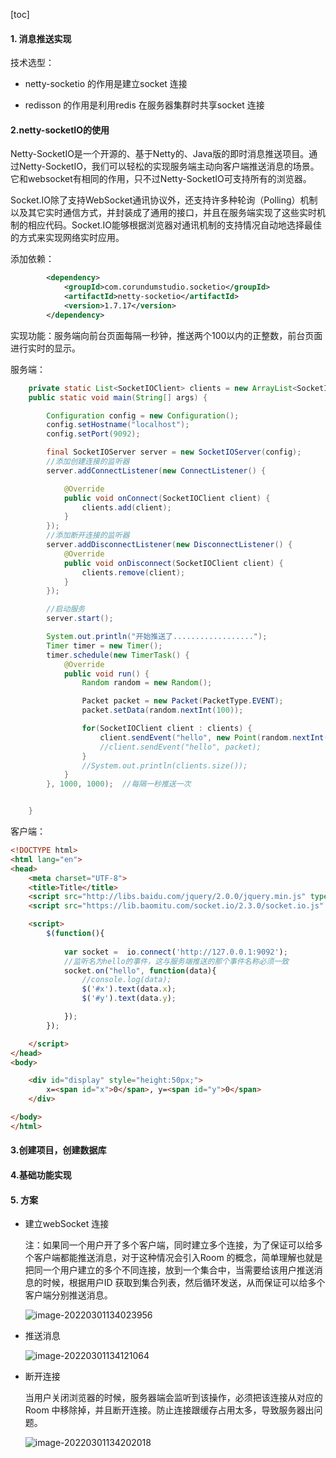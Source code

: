 [toc]

#### 1. 消息推送实现

技术选型：

- netty-socketio 的作用是建立socket 连接

- redisson 的作用是利用redis 在服务器集群时共享socket 连接





#### 2.netty-socketIO的使用

​		Netty-SocketIO是一个开源的、基于Netty的、Java版的即时消息推送项目。通过Netty-SocketIO，我们可以轻松的实现服务端主动向客户端推送消息的场景。它和websocket有相同的作用，只不过Netty-SocketIO可支持所有的浏览器。

​		Socket.IO除了支持WebSocket通讯协议外，还支持许多种轮询（Polling）机制以及其它实时通信方式，并封装成了通用的接口，并且在服务端实现了这些实时机制的相应代码。Socket.IO能够根据浏览器对通讯机制的支持情况自动地选择最佳的方式来实现网络实时应用。

添加依赖：

```xml
		<dependency>
            <groupId>com.corundumstudio.socketio</groupId>
            <artifactId>netty-socketio</artifactId>
            <version>1.7.17</version>
        </dependency>

```

实现功能：服务端向前台页面每隔一秒钟，推送两个100以内的正整数，前台页面进行实时的显示。

服务端：

```java
	private static List<SocketIOClient> clients = new ArrayList<SocketIOClient>();//用于保存所有客户端
    public static void main(String[] args) {

        Configuration config = new Configuration();
        config.setHostname("localhost");
        config.setPort(9092);

        final SocketIOServer server = new SocketIOServer(config);
        //添加创建连接的监听器
        server.addConnectListener(new ConnectListener() {

            @Override
            public void onConnect(SocketIOClient client) {
                clients.add(client);
            }
        });
        //添加断开连接的监听器
        server.addDisconnectListener(new DisconnectListener() {
            @Override
            public void onDisconnect(SocketIOClient client) {
                clients.remove(client);
            }
        });

        //启动服务
        server.start();

        System.out.println("开始推送了..................");
        Timer timer = new Timer();
        timer.schedule(new TimerTask() {
            @Override
            public void run() {
                Random random = new Random();

                Packet packet = new Packet(PacketType.EVENT);
                packet.setData(random.nextInt(100));

                for(SocketIOClient client : clients) {
                    client.sendEvent("hello", new Point(random.nextInt(100), random.nextInt(100)));
                    //client.sendEvent("hello", packet);
                }
                //System.out.println(clients.size());
            }
        }, 1000, 1000);  //每隔一秒推送一次


    }
```



客户端：

```html
<!DOCTYPE html>
<html lang="en">
<head>
    <meta charset="UTF-8">
    <title>Title</title>
    <script src="http://libs.baidu.com/jquery/2.0.0/jquery.min.js" type="application/javascript"></script>
    <script src="https://lib.baomitu.com/socket.io/2.3.0/socket.io.js" type="application/javascript"></script>

    <script>
        $(function(){
            
            var socket =  io.connect('http://127.0.0.1:9092');
            //监听名为hello的事件，这与服务端推送的那个事件名称必须一致
            socket.on("hello", function(data){
                //console.log(data);
                $('#x').text(data.x);
                $('#y').text(data.y);

            });
        });

    </script>
</head>
<body>

    <div id="display" style="height:50px;">
        x=<span id="x">0</span>, y=<span id="y">0</span>
    </div>

</body>
</html>
```



#### 3.创建项目，创建数据库

#### 4.基础功能实现

#### 5. 方案

- 建立webSocket 连接

  注：如果同一个用户开了多个客户端，同时建立多个连接，为了保证可以给多个客户端都能推送消息，对于这种情况会引入Room 的概念，简单理解也就是把同一个用户建立的多个不同连接，放到一个集合中，当需要给该用户推送消息的时候，根据用户ID 获取到集合列表，然后循环发送，从而保证可以给多个客户端分别推送消息。

  ![image-20220301134023956](images/image-20220301134023956.png)

- 推送消息

  ![image-20220301134121064](images/image-20220301134121064.png)

- 断开连接

  当用户关闭浏览器的时候，服务器端会监听到该操作，必须把该连接从对应的Room 中移除掉，并且断开连接。防止连接跟缓存占用太多，导致服务器出问题。

  ![image-20220301134202018](images/image-20220301134202018.png)







